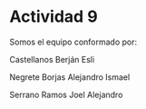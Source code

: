 # Actividad 9
Somos el equipo conformado por:

Castellanos Berján Esli 

Negrete Borjas Alejandro Ismael 

Serrano Ramos Joel Alejandro 

